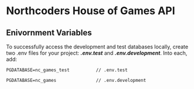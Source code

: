 # Northcoders House of Games API

## Enivornment Variables

To successfully access the development and test databases locally, create two .env files for your project: **_.env.test_** and **_.env.development_**. Into each, add:

```
PGDATABASE=nc_games_test          // .env.test
```

```
PGDATABASE=nc_games               // .env.development
```
